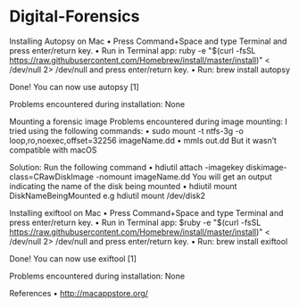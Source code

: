 # Digital-Forensics

Installing Autopsy on Mac
	•	Press Command+Space and type Terminal and press enter/return key.
	•	Run in Terminal app: ruby -e "$(curl -fsSL https://raw.githubusercontent.com/Homebrew/install/master/install)" < /dev/null 2> /dev/null
and press enter/return key.
	•	Run: brew install autopsy

Done! You can now use autopsy [1]

Problems encountered during installation: None

Mounting a forensic image
Problems encountered during image mounting: 
I tried using the following commands: 
	•	sudo mount -t ntfs-3g -o loop,ro,noexec,offset=32256 imageName.dd
	•	mmls out.dd
But it wasn’t compatible with macOS

Solution:
Run the following command
	•	hdiutil attach -imagekey diskimage-class=CRawDiskImage -nomount imageName.dd
You will get an output indicating the name of the disk being mounted
	•	hdiutil mount DiskNameBeingMounted 
e.g hdiutil mount /dev/disk2

Installing exiftool on Mac
	•	Press Command+Space and type Terminal and press enter/return key.
	•	Run in Terminal app:
$ruby -e "$(curl -fsSL https://raw.githubusercontent.com/Homebrew/install/master/install)" < /dev/null 2> /dev/null
and press enter/return key.
	•	Run:
brew install exiftool

Done! You can now use exiftool [1]

Problems encountered during installation: None







References
	•	http://macappstore.org/



